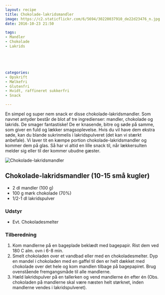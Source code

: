 ```yaml
---
layout: recipe
title: Chokolade-lakridsmandler
image: https://c2.staticflickr.com/6/5694/30220037910_de22d23476_n.jpg
date: 2016-10-23 21:50

tags:
- Mandler
- Chokolade
- Lakrids





categories:
- Opskrift
- Mælkefri
- Glutenfri
- Hvidt, raffineret sukkerfri
- Snack

---
```


En simpel og super nem snack er disse chokolade-lakridsmandler. Som navnet antyder består de blot af tre ingredienser: mandler, chokolade og lakrids. De smager fantastiske! De er knasende, bitre og søde på samme, som giver en fuld og lækker smagsoplevelse. Hvis du vil have dem ekstra søde, kan du blande sukrinmelis i lakridspulveret (det kan vi stærkt anbefale). Vi laver tit en kæmpe portion chokolade-lakridsmandler og kommer dem på glas. Så har vi altid en lille snack til, når lækkersulten melder sig eller til der kommer ubudne gæster.




![Chokolade-lakridsmandler](https://c2.staticflickr.com/6/5694/30220037910_de22d23476_z.jpg) 



## Chokolade-lakridsmandler (10-15 små kugler)
- 2 dl mandler (100 g)
- 100 g mørk chokolade (70%)
- 1/2-1 dl lakridspulver

### Udstyr
- Evt. Chokoladesmelter



### Tilberedning
1. Kom mandlerne på en bageplade beklædt med bagepapir. Rist dem ved 180 C alm. ovn i 6-8 min.
2. Smelt chokoladen over et vandbad eller med en chokoladesmelter. Dyp en mandel i chokoladen med en gaffel til den er helt dækket med chokolade over det hele og kom mandlen tilbage på bagepapiret. Brug ovenstående fremgangsmåde til alle mandlerne.  
3. Hæld lakridspulver på en tallerken og vend mandlerne én efter én (Obs. chokoladen på mandlerne skal være næsten helt størknet, inden mandlerne vendes i lakridspulveret).


 